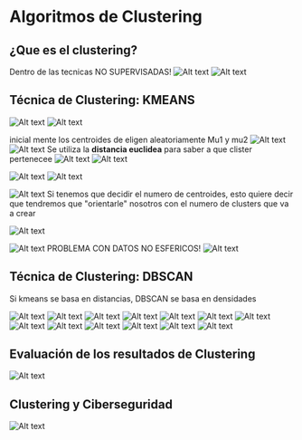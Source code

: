 # Algoritmos de Clustering

## ¿Que es el clustering?
Dentro de las tecnicas NO SUPERVISADAS!
![Alt text](img/clustering-quees-1.png)
![Alt text](img/clustering-quees-2.png)

## Técnica de Clustering: KMEANS
![Alt text](img/clustering-kmeans-1.png)
![Alt text](img/clustering-kmeans-2.png)

inicial mente los centroides de eligen aleatoriamente
Mu1 y mu2
![Alt text](img/clustering-kmeans-3.png)
![Alt text](img/clustering-kmeans-4.png)
Se utiliza la **distancia euclidea** para saber a que clister pertenecee
![Alt text](img/clustering-kmeans-5.png)
![Alt text](img/clustering-kmeans-6.png)

![Alt text](img/clustering-kmeans-7.png)
![Alt text](img/clustering-kmeans-8.png)


![Alt text](img/clustering-kmeans-9.png)
Si tenemos que decidir el numero de centroides, esto quiere decir que tendremos que "orientarle" nosotros con el numero de clusters que va a crear

![Alt text](img/clustering-kmeans-10.png)

![Alt text](img/clustering-kmeans-11.png)
PROBLEMA CON DATOS NO ESFERICOS!
![Alt text](img/clustering-kmeans-12.png)


## Técnica de Clustering: DBSCAN
Si kmeans se basa en distancias, DBSCAN se basa en densidades

![Alt text](img/clustering-dbscan-1.png)
![Alt text](img/clustering-dbscan-2.png)
![Alt text](img/clustering-dbscan-3.png)
![Alt text](img/clustering-dbscan-4.png)
![Alt text](img/clustering-dbscan-5.png)
![Alt text](img/clustering-dbscan-6.png)
![Alt text](img/clustering-dbscan-7.png)
![Alt text](img/clustering-dbscan-8.png)
![Alt text](img/clustering-dbscan-1.png)
![Alt text](img/clustering-dbscan-1.png)
![Alt text](img/clustering-dbscan-1.png)
![Alt text](img/clustering-dbscan-1.png)
![Alt text](img/clustering-dbscan-1.png)

## Evaluación de los resultados de Clustering
![Alt text](img/clustering-evaluacion-1.png)

## Clustering y Ciberseguridad
![Alt text](img/clustering-ciberseguridad-1.png)




